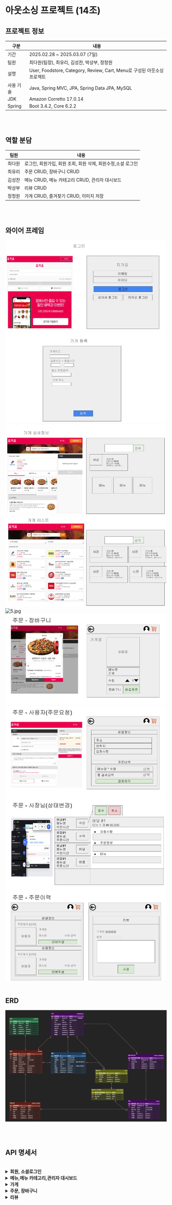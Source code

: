# 아웃소싱 프로젝트 (14조)

## 프로젝트 정보
| 구분     | 내용                                                           |
|--------|--------------------------------------------------------------|
| 기간     | 2025.02.28 ~ 2025.03.07 (7일)                                 |
| 팀원     | 최다원(팀장), 최유리, 김성찬, 박상부, 정청원                                  |
| 설명     | User, Foodstore, Category, Review, Cart, Menu로 구성된 아웃소싱 프로젝트 |
| 사용 기술  | Java, Spring MVC, JPA, Spring Data JPA, MySQL                |
| JDK    | Amazon Corretto 17.0.14                                      |
| Spring | Boot 3.4.2, Core 6.2.2                                       |
  
<br/><br/>

## 역할 분담

| 팀원  | 내용                             |
|-----|--------------------------------|
| 최다원 | 로그인, 회원가입, 회원 조회, 회원 삭제, 회원수정,소셜 로그인 |
| 최유리 | 주문 CRUD, 장바구니 CRUD             |
| 김성찬 | 메뉴 CRUD, 메뉴 카테고리 CRUD, 관리자 대시보드 |
| 박상부 | 리뷰 CRUD                        | 
| 정청원 | 가게 CRUD, 즐겨찾기 CRUD, 이미지 저장     |


<br/><br/>

## 와이어 프레임

![1.jpg](/image/1.jpg)
![2.jpg](/image/2.jpg)
![3.jpg](/image/3.jpg)
![4.jpg](/image/4.jpg)
![5.jpg](/image/5.jpg)
![6.jpg](/image/6.jpg)
![7.jpg](/image/7.jpg)
![8.jpg](/image/8.jpg)
![9.jpg](/image/9.jpg)
<br/><br/>

## ERD
![10.png](image/10.png)

<br/><br/>

## API 명세서
<br/>

<details>
  <summary><b>회원, 소셜로그인</b></summary>
  <br/>
  <div>
    <image src="https://github.com/user-attachments/assets/b67b75d3-7ba9-4f51-8026-695cf8288aee" width=80%></image>
  </div>
</details>

<details>
  <summary><b>메뉴,메뉴 카테고리,관리자 대시보드</b></summary>
  <br/>
  <div>
    <image src="https://github.com/user-attachments/assets/bbfff505-e57b-4928-a846-ab996e99296c" width="80%"></image>
    <image src="https://github.com/user-attachments/assets/59f35a63-158d-41fc-8ddb-933687afdaf9" width="80%"></image>
    <image src="https://github.com/user-attachments/assets/0451a1cb-35ba-4222-8129-89617c299da6" width="80%"></image>
    <image src="https://github.com/user-attachments/assets/60106b54-8068-4567-a2b4-b8fdd5104e19" width="80%"></image>

  </div>
</details>

<details>
  <summary><b>가게</b></summary>
  <br/>
  <div>
    <image src="https://github.com/user-attachments/assets/6078b9af-fd67-4b53-9b2c-c9f4efdfa1de" width="80%"></image>
    <image src="https://github.com/user-attachments/assets/3f733269-191d-4aeb-945b-88e7a14659e4" width="80%"></image>
    
  </div>
</details>

<details>
  <summary><b>주문, 장바구니</b></summary>
  <br/>
  <div>
    <image src="https://github.com/user-attachments/assets/99016396-8f21-472b-8d75-91a625b64839" width="80%"></image>
    <image src="https://github.com/user-attachments/assets/7c58efc1-5eb0-4a9b-870e-9dc2b7b78fbb" width="80%"></image>
    <image src="https://github.com/user-attachments/assets/6f1c254d-6ff1-46b6-9937-702253bb8b26" width="80%"></image>
    <image src="https://github.com/user-attachments/assets/53329fee-57f4-4b91-b055-897f80d533c2" width="80%"></image>
    <image src="https://github.com/user-attachments/assets/e7bd3edd-f5bc-40c4-b1f2-40df58ba4ba1" width="80%"></image>
  </div>
</details>

<details>
  <summary><b>리뷰</b></summary>
  <br/>
  <div>
    <image src="https://github.com/user-attachments/assets/b5e5349e-9fe9-430e-96e4-ed39f4c66ca3" width="80%"></image>
  </div>
</details>

